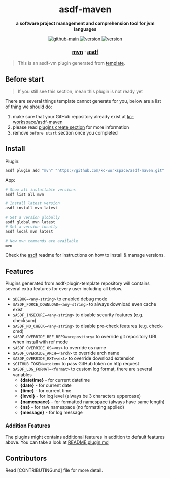 <h1 align="center">
  asdf-maven
</h1>

<!-- Description section -->
<p align="center">
  <strong>a software project management and comprehension tool for jvm languages</strong>
</p>

<!-- Badges section -->
<p align="center">
  <a href="https://github.com/kc-workspace/asdf-maven/actions/workflows/main.yml">
    <img
      alt="github-main"
      src="https://img.shields.io/github/actions/workflow/status/kc-workspace/asdf-maven/main.yml?style=flat-square&logo=github">
  </a>
  <a href="https://github.com/kc-workspace/asdf-maven/releases">
    <img
      alt="version"
      src="https://img.shields.io/github/v/release/kc-workspace/asdf-maven?style=flat-square&logo=github">
  </a>
  <a href="https://github.com/kc-workspace/asdf-maven/commits/main">
    <img
      alt="version"
      src="https://img.shields.io/github/last-commit/kc-workspace/asdf-maven/main?style=flat-square&logo=github">
  </a>
</p>

<!-- Links section -->
<h3 align="center">
  <a href="https://maven.apache.org/">mvn</a>
  <span> · </span>
  <a href="https://asdf-vm.com">asdf</a>
</h3>

> This is an asdf-vm plugin generated from [template][template-gh].

## Before start

> If you still see this section, mean this plugin is not ready yet

There are several things template cannot generate for you,
below are a list of thing we should do:

1. make sure that your GitHub repository already exist at [kc-workspace/asdf-maven][plugin-gh]
2. please read [plugins create section][asdf-create-plugin] for more information
3. remove `before start` section once you completed

## Install

Plugin:

```sh
asdf plugin add "mvn" "https://github.com/kc-workspace/asdf-maven.git"
```

App:

```sh
# Show all installable versions
asdf list all mvn

# Install latest version
asdf install mvn latest

# Set a version globally
asdf global mvn latest
# Set a version locally
asdf local mvn latest

# Now mvn commands are available
mvn
```

Check the [asdf][asdf-link] readme for instructions on
how to install & manage versions.

## Features

Plugins generated from asdf-plugin-template repository will
contains several extra features for every user including all below.

- `$DEBUG=<any-string>` to enabled debug mode
- `$ASDF_FORCE_DOWNLOAD=<any-string>` to always download even cache exist
- `$ASDF_INSECURE=<any-string>` to disable security features (e.g. checksum)
- `$ASDF_NO_CHECK=<any-string>` to disable pre-check features (e.g. check-cmd)
- `$ASDF_OVERRIDE_REF_REPO=<repository>` to override git repository URL when install with ref mode
- `$ASDF_OVERRIDE_OS=<os>` to override os name
- `$ASDF_OVERRIDE_ARCH=<arch>` to override arch name
- `$ASDF_OVERRIDE_EXT=<ext>` to override download extension
- `$GITHUB_TOKEN=<token>` to pass GitHub token on http request
- `$ASDF_LOG_FORMAT=<format>` to custom log format, there are several variables
  - **{datetime}** - for current datetime
  - **{date}** - for current date
  - **{time}** - for current time
  - **{level}** - for log level (always be 3 characters uppercase)
  - **{namespace}** - for formatted namespace (always have same length)
  - **{ns}** - for raw namespace (no formatting applied)
  - **{message}** - for log message

### Addition Features

The plugins might contains additional features
in addition to default features above.
You can take a look at [README.plugin.md][app-readme]

## Contributors

Read [CONTRIBUTING.md] file for more detail.

<!-- LINKS SECTION -->

[app-readme]: ./README.plugin.md
[plugin-gh]: https://github.com/kc-workspace/asdf-maven
[template-gh]: https://github.com/kc-workspace/asdf-plugin-template
[asdf-link]: https://github.com/asdf-vm/asdf
[asdf-create-plugin]: https://asdf-vm.com/plugins/create.html

